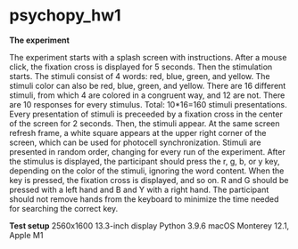 # psychopy_hw1

**The experiment**

The experiment starts with a splash screen with instructions. After a mouse click, the fixation cross is displayed for 5 seconds. Then the stimulation starts.
The stimuli consist of 4 words: red, blue, green, and yellow.
The stimuli color can also be red, blue, green, and yellow.
There are 16 different stimuli, from which 4 are colored in a congruent way, and 12 are not. There are 10 responses for every stimulus. Total: 10*16=160 stimuli presentations.
Every presentation of stimuli is preceeded by a fixation cross in the center of the screen for 2 seconds.
Then, the stimuli appear. At the same screen refresh frame, a white square appears at the upper right corner of the screen, which can be used for photocell synchronization.
Stimuli are presented in random order, changing for every run of the experiment.
After the stimulus is displayed, the participant should press the r, g, b, or y key, depending on the color of the stimuli, ignoring the word content. When the key is pressed, the fixation cross is displayed, and so on. R and G should be pressed with a left hand and B and Y with a right hand. The participant should not remove hands from the keyboard to minimize the time needed for searching the correct key.

**Test setup**
2560x1600 13.3-inch display 
Python 3.9.6
macOS Monterey 12.1, Apple M1

